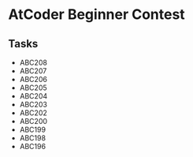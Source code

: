 # AtCoder Beginner Contest

## Tasks

- ABC208
- ABC207
- ABC206
- ABC205
- ABC204
- ABC203
- ABC202
- ABC200
- ABC199
- ABC198
- ABC196
